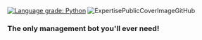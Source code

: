 [![Language grade: Python](https://img.shields.io/lgtm/grade/python/g/iLuiizUHD/ExpertiseBotRewritten.svg?logo=lgtm&logoWidth=18)](https://lgtm.com/projects/g/iLuiizUHD/ExpertiseBotRewritten/context:python)
![ExpertisePublicCoverImageGitHub](https://i.imgur.com/JFZbvsF.png)
### The only management bot you'll ever need!
